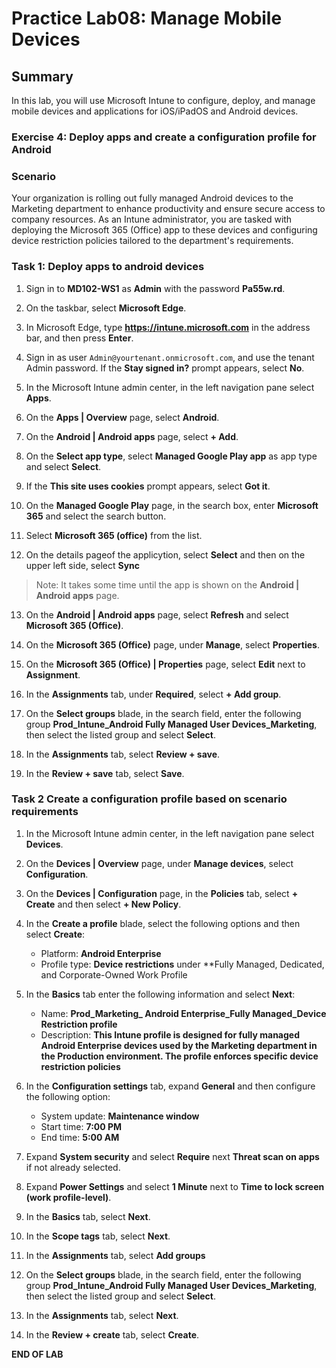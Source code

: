 # Practice Lab08: Manage Mobile Devices

## Summary

In this lab, you will use Microsoft Intune to configure, deploy, and manage mobile devices and applications for iOS/iPadOS and Android devices.

### Exercise 4: Deploy apps and create a configuration profile for Android

### Scenario

Your organization is rolling out fully managed Android devices to the Marketing department to enhance productivity and ensure secure access to company resources. As an Intune administrator, you are tasked with deploying the Microsoft 365 (Office) app to these devices and configuring device restriction policies tailored to the department's requirements.

### Task 1: Deploy apps to android devices

1. Sign in to **MD102-WS1** as **Admin** with the password **Pa55w.rd**. 

1. On the taskbar, select **Microsoft Edge**.

1. In Microsoft Edge, type **https://intune.microsoft.com** in the  address bar, and then press **Enter**.

1. Sign in as user `Admin@yourtenant.onmicrosoft.com`, and use the tenant Admin password. If the **Stay signed in?** prompt appears, select **No**.

1. In the Microsoft Intune admin center, in the left navigation pane select **Apps**.

1. On the **Apps | Overview** page, select **Android**.

1. On the **Android | Android apps** page, select **+ Add**.

1. On the **Select app type**, select **Managed Google Play app** as app type and select **Select**.

1. If the **This site uses cookies** prompt appears, select **Got it**.

1. On the **Managed Google Play** page, in the search box, enter **Microsoft 365** and select the search button.

1. Select **Microsoft 365 (office)** from the list.

1. On the details pageof the applicytion, select **Select** and then on the upper left side, select **Sync**

>Note:  It takes some time until the app is shown on the **Android | Android apps** page.

13. On the **Android | Android apps** page, select **Refresh** and select **Microsoft 365 (Office)**.

1. On the **Microsoft 365 (Office)** page, under **Manage**, select **Properties**.

1. On the **Microsoft 365 (Office) | Properties** page, select **Edit** next to **Assignment**.

1. In the **Assignments** tab, under **Required**, select **+ Add group**.

1. On the **Select groups** blade, in the search field, enter the following group **Prod_Intune_Android Fully Managed User Devices_Marketing**, then select the listed group and select **Select**.

1. In the **Assignments** tab, select **Review + save**.

1. In the **Review + save** tab, select **Save**.

### Task 2 Create a configuration profile based on scenario requirements

1. In the Microsoft Intune admin center, in the left navigation pane select **Devices**.

1. On the **Devices | Overview** page, under **Manage devices**, select **Configuration**.

1. On the **Devices | Configuration** page, in the **Policies** tab, select **+ Create** and then select **+ New Policy**.

1. In the **Create a profile** blade, select the following options and then select **Create**:
   - Platform: **Android Enterprise**
   - Profile type: **Device restrictions** under **Fully Managed, Dedicated, and Corporate-Owned Work Profile

5. In the **Basics** tab enter the following information and select **Next**:

   - Name: **Prod_Marketing_ Android Enterprise_Fully Managed_Device Restriction profile**
   - Description: **This Intune profile is designed for fully managed Android Enterprise devices used by the Marketing department in the Production environment. The profile enforces specific device restriction policies**

6. In the **Configuration settings** tab, expand **General** and then configure the following option:

   - System update: **Maintenance window**
   - Start time: **7:00 PM**
   - End time: **5:00 AM**

7. Expand **System security** and select **Require** next **Threat scan on apps** if not already selected.

1. Expand **Power Settings** and select **1 Minute** next to **Time to lock screen (work profile-level)**.

1. In the **Basics** tab, select **Next**.

1. In the **Scope tags** tab, select **Next**.

1. In the **Assignments** tab, select **Add groups**

1. On the **Select groups** blade, in the search field, enter the following group **Prod_Intune_Android Fully Managed User Devices_Marketing**, then select the listed group and select **Select**.

1. In the **Assignments** tab, select **Next**.

1. In the **Review + create** tab, select **Create**.

**END OF LAB**